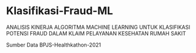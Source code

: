 # Klasifikasi-Fraud-ML
ANALISIS KINERJA ALGORITMA MACHINE LEARNING UNTUK KLASIFIKASI POTENSI FRAUD DALAM KLAIM PELAYANAN KESEHATAN RUMAH SAKIT

Sumber Data 
BPJS-Healthkathon-2021
